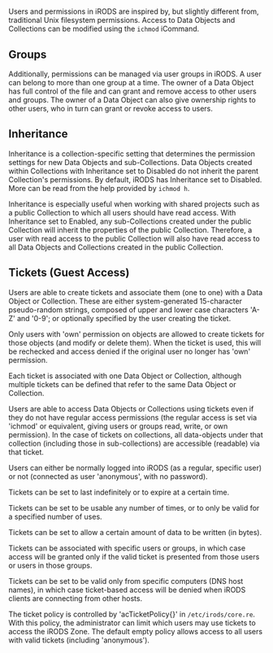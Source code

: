 #

Users and permissions in iRODS are inspired by, but slightly different from, traditional Unix filesystem permissions.  Access to Data Objects and Collections can be modified using the `ichmod` iCommand.

## Groups

Additionally, permissions can be managed via user groups in iRODS.  A user can belong to more than one group at a time.  The owner of a Data Object has full control of the file and can grant and remove access to other users and groups.  The owner of a Data Object can also give ownership rights to other users, who in turn can grant or revoke access to users.

## Inheritance

Inheritance is a collection-specific setting that determines the permission settings for new Data Objects and sub-Collections.  Data Objects created within Collections with Inheritance set to Disabled do not inherit the parent Collection's permissions.  By default, iRODS has Inheritance set to Disabled.  More can be read from the help provided by `ichmod h`.

Inheritance is especially useful when working with shared projects such as a public Collection to which all users should have read access. With Inheritance set to Enabled, any sub-Collections created under the public Collection will inherit the properties of the public Collection.  Therefore, a user with read access to the public Collection will also have read access to all Data Objects and Collections created in the public Collection.

## Tickets (Guest Access)

Users are able to create tickets and associate them (one to one) with a Data Object or Collection. These are either system-generated 15-character pseudo-random strings, composed of upper and lower case characters 'A-Z' and '0-9'; or optionally specified by the user creating the ticket.

Only users with 'own' permission on objects are allowed to create tickets for those objects (and modify or delete them). When the ticket is used, this will be rechecked and access denied if the original user no longer has 'own' permission.

Each ticket is associated with one Data Object or Collection, although multiple tickets can be defined that refer to the same Data Object or Collection.

Users are able to access Data Objects or Collections using tickets even if they do not have regular access permissions (the regular access is set via 'ichmod' or equivalent, giving users or groups read, write, or own permission). In the case of tickets on collections, all data-objects under that collection (including those in sub-collections) are accessible (readable) via that ticket.

Users can either be normally logged into iRODS (as a regular, specific user) or not (connected as user 'anonymous', with no password).

Tickets can be set to last indefinitely or to expire at a certain time.

Tickets can be set to be usable any number of times, or to only be valid for a specified number of uses.

Tickets can be set to allow a certain amount of data to be written (in bytes).

Tickets can be associated with specific users or groups, in which case access will be granted only if the valid ticket is presented from those users or users in those groups.

Tickets can be set to be valid only from specific computers (DNS host names), in which case ticket-based access will be denied when iRODS clients are connecting from other hosts.

The ticket policy is controlled by 'acTicketPolicy{}' in `/etc/irods/core.re`.  With this policy, the administrator can limit which users may use tickets to access the iRODS Zone.  The default empty policy allows access to all users with valid tickets (including 'anonymous').


